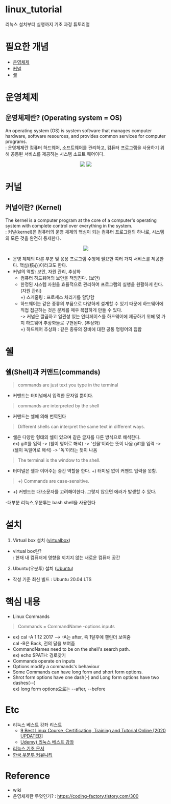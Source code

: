 # linux_tutorial
리눅스 설치부터 실행까지 기초 과정 튜토리얼

# 필요한 개념
 - [운영체제](#운영체제)
 - [커널](#커널)
 - [쉘](#쉘)

<!-- 운영체제 -->
# 운영체제
## 운영체제란? (Operating system = OS)
An operating system (OS) is system software that manages computer hardware, software resources, and provides common services for computer programs.  
: 운영체제란 컴퓨터 하드웨어, 소프트웨어를 관리하고, 컴퓨터 프로그램을 사용하기 위해 공통된 서비스를 제공하는 시스템 소프트 웨어이다.  

<p align="center">
  <img src ="https://upload.wikimedia.org/wikipedia/commons/thumb/e/e1/Operating_system_placement.svg/250px-Operating_system_placement.svg.png">
  <img src ="https://upload.wikimedia.org/wikipedia/commons/a/a3/Operating_system_placement_kor.png">
</p>
                                                                                                                             
<!-- 커널 -->
# 커널
## 커널이란? (Kernel)
The kernel is a computer program at the core of a computer's operating system with complete control over everything in the system.  
: 커널(kernel)은 컴퓨터의 운영 체제의 핵심이 되는 컴퓨터 프로그램의 하나로, 시스템의 모든 것을 완전히 통제한다.

<p align ="center">
 <img src="https://upload.wikimedia.org/wikipedia/commons/thumb/8/8f/Kernel_Layout.svg/220px-Kernel_Layout.svg.png">
</p>

- 운영 체제의 다른 부분 및 응용 프로그램 수행에 필요한 여러 가지 서비스를 제공한다. 핵심(核心)이라고도 한다.
- 커널의 역할: 보안, 자원 관리, 추상화
  - 컴퓨터 하드웨어의 보안을 책임진다. (보안)
  - 한정된 시스템 자원을 효율적으로 관리하여 프로그램의 실행을 원활하게 한다. (자원 관리)  
    +) 스케줄링 : 프로세스 처리기를 할당함
  - 하드웨어는 같은 종류의 부품으로 다양하게 설계할 수 있기 때문에 하드웨어에 직접 접근하는 것은 문제를 매우 복잡하게 만들 수 있다.  
   -> 커널은 깔끔하고 일관성 있는 인터페이스를 하드웨어에 제공하기 위해 몇 가지 하드웨어 추상화들로 구현된다. (추상화)  
    +) 하드웨어 추상화 : 같은 종류의 장비에 대한 공통 명령어의 집합
 
<!-- 쉘 -->
# 쉘
## 쉘(Shell)과 커맨드(commands)
> commands are just text you type in the terminal
- 커맨드는 터미널에서 입력한 문자일 뿐이다.

> commands are interpreted by the shell  
- 커맨드는 쉘에 의해 번역된다

> Different shells can interpret the same text in different ways.  
- 쉘은 다양한 형태의 쉘이 있으며 같은 글자를 다른 방식으로 해석한다.  
 ex) gift를 입력 -> (쉘이 영어로 해석) -> '선물'이라는 뜻이 나옴
     gift를 입력 -> (쉘이 독일어로 해석) -> '독'이라는 뜻이 나옴  
     
> The terminal is the window to the shell.  
- 터미널은 쉘과 이어주는 중간 역할을 한다. +) 터미널 없이 커맨드 입력을 못함.

> +) Commands are case-sensitive.  
- +) 커맨드는 대/소문자를 고려해야한다. 그렇지 않으면 에러가 발생할 수 있다.

-대부분 리눅스,우분투는 bash shell을 사용한다


# 설치 
 
1. Virtual box 설치 ([virtualbox](https://www.virtualbox.org/wiki/Downloads))
 - virtual box란?  
  : 현재 내 컴퓨터에 영향을 끼치지 않는 새로운 컴퓨터 공간

2. Ubuntu(우분투) 설치 ([Ubuntu](https://ubuntu.com/download/desktop))
 - 작성 기준 최신 빌드 : Ubuntu 20.04 LTS
 

# 핵심 내용
- Linux Commands
 > Commands = CommandName -options inputs  
  - ex) cal -A 1 12 2017 --> -A는 after, 즉 1달후에 캘린더 보여줌  
     cal -B은 Back, 전의 달을 보여줌  
- CommandNames need to be on the shell's search path.  
ex) echo $PATH: 경로찾기
- Commands operate on inputs
- Options modify a commands's behaviour
- Some Commands can have long form and short form options.
- Shrot form options have one dash(-) and Long form options have two dashes(--)  
ex) long form options으로는 --after, --before


 
 # Etc
 * 리눅스 베스트 강좌 리스트  
   - [9 Best Linux Course, Certification, Training and Tutorial Online [2020 UPDATED]](https://digitaldefynd.com/best-linux-tutorial-certification-training-course/)
   - [Udemy) 리눅스 베스트 강좌](https://digitaldefynd.com/best-linux-tutorial-certification-training-course/)
 * [리눅스 기초 문서](https://ruinick.tistory.com/203)
 * [한국 우분투 커뮤니티](https://www.ubuntu-kr.org/)


# Reference
- wiki 
- 운영체제란 무엇인가? : https://coding-factory.tistory.com/300
